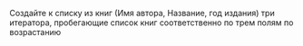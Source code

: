 

Создайте к списку из книг (Имя автора, Название, год издания) три итератора, 
пробегающие список книг соответственно по трем полям по возрастанию

